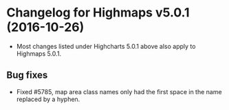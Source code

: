 # Changelog for Highmaps v5.0.1 (2016-10-26)
        
- Most changes listed under Highcharts 5.0.1 above also apply to Highmaps 5.0.1.

## Bug fixes
- Fixed #5785, map area class names only had the first space in the name replaced by a hyphen.